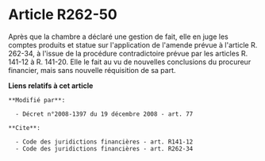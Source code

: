 # Article R262-50

Après que la chambre a déclaré une gestion de fait, elle en juge les comptes produits et statue sur l'application de l'amende
prévue à l'article R. 262-34, à l'issue de la procédure contradictoire prévue par les articles R. 141-12 à R. 141-20. Elle le
fait au vu de nouvelles conclusions du procureur financier, mais sans nouvelle réquisition de sa part.

**Liens relatifs à cet article**

	**Modifié par**:

	  - Décret n°2008-1397 du 19 décembre 2008 - art. 77

	**Cite**:

	  - Code des juridictions financières - art. R141-12
	  - Code des juridictions financières - art. R262-34
